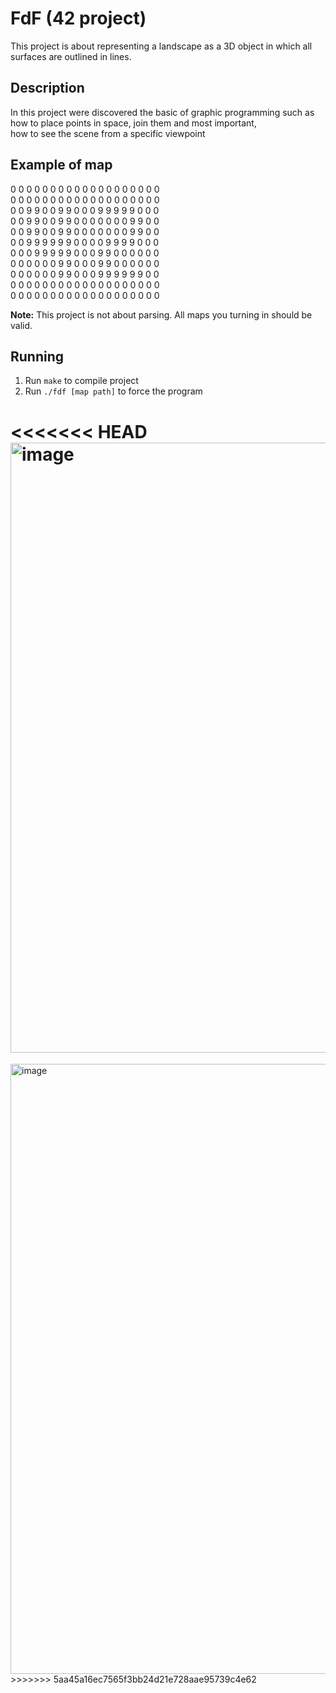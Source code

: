 # FdF (42 project)
This project is about representing a landscape as a 3D object in which all surfaces are outlined in lines.
## Description
In this project were discovered the basic of graphic programming such as\
how to place points in space, join them and most important,\
how to see the scene from a specific viewpoint
## Example of map
0  0  0  0  0  0  0  0  0  0  0  0  0  0  0  0  0  0  0 \
0  0  0  0  0  0  0  0  0  0  0  0  0  0  0  0  0  0  0 \
0  0  9  9  0  0  9  9  0  0  0  9  9  9  9  9  0  0  0 \
0  0  9  9  0  0  9  9  0  0  0  0  0  0  0  9  9  0  0 \
0  0  9  9  0  0  9  9  0  0  0  0  0  0  0  9  9  0  0 \
0  0  9  9  9  9  9  9  0  0  0  0  9  9  9  9  0  0  0 \
0  0  0  9  9  9  9  9  0  0  0  9  9  0  0  0  0  0  0 \
0  0  0  0  0  0  9  9  0  0  0  9  9  0  0  0  0  0  0 \
0  0  0  0  0  0  9  9  0  0  0  9  9  9  9  9  9  0  0 \
0  0  0  0  0  0  0  0  0  0  0  0  0  0  0  0  0  0  0 \
0  0  0  0  0  0  0  0  0  0  0  0  0  0  0  0  0  0  0 

**Note:** This project is not about parsing. All maps you turning in should be valid.
## Running
1. Run `make` to compile project
2. Run `./fdf [map path]` to force the program

<<<<<<< HEAD
<img width="976" alt="image" src="https://user-images.githubusercontent.com/53175260/162509769-1d426033-8364-410b-916f-8f36817ccea8.png">
=======
<img width="976" alt="image" src="https://user-images.githubusercontent.com/53175260/162509769-1d426033-8364-410b-916f-8f36817ccea8.png">
>>>>>>> 5aa45a16ec7565f3bb24d21e728aae95739c4e62
